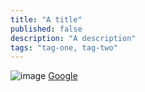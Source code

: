 ```yaml
---
title: "A title"
published: false
description: "A description"
tags: "tag-one, tag-two"
---
```


![image](./image.png)
[Google](www.google.com)

